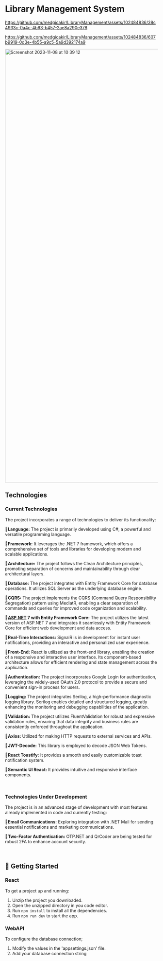 # Library Management System



https://github.com/medgicakir/LibraryManagement/assets/102484836/38c4933c-0a4c-4b63-b457-2ae8a290e378

https://github.com/medgicakir/LibraryManagement/assets/102484836/607b9919-0d3e-4b55-a9c5-5a9d392174a9

<img width="1426" alt="Screenshot 2023-11-08 at 10 39 12" src="https://github.com/medgicakir/LibraryManagement/assets/102484836/ec1dfe01-6dd9-4528-bc3d-ce19e084d885">



## 	Technologies


### Current Technologies

The project incorporates a range of technologies to deliver its functionality:

:small_blue_diamond:__Language:__ The project is primarily developed using C#, a powerful and versatile programming language.

:small_blue_diamond:**Framework:** It leverages the .NET 7 framework, which offers a comprehensive set of tools and libraries for developing modern and scalable applications.

:small_blue_diamond:**Architecture:** The project follows the Clean Architecture principles, promoting separation of concerns and maintainability through clear architectural layers.

:small_blue_diamond:**Database:** The project integrates with Entity Framework Core for database operations. It utilizes SQL Server as the underlying database engine.

:small_blue_diamond:**CQRS:** The project implements the CQRS (Command Query Responsibility Segregation) pattern using MediatR, enabling a clear separation of commands and queries for improved code organization and scalability.

:small_blue_diamond:**[ASP.NET](http://asp.net/) 7 with Entity Framework Core:** The project utilizes the latest version of ASP.NET 7 and integrates it seamlessly with Entity Framework Core for efficient web development and data access.

:small_blue_diamond:**Real-Time Interactions:** SignalR is in development for instant user notifications, providing an interactive and personalized user experience.

:small_blue_diamond:**Front-End:** React is utilized as the front-end library, enabling the creation of a responsive and interactive user interface. Its component-based architecture allows for efficient rendering and state management across the application.

:small_blue_diamond:**Authentication:** The project incorporates Google Login for authentication, leveraging the widely-used OAuth 2.0 protocol to provide a secure and convenient sign-in process for users. 

:small_blue_diamond:**Logging:** The project integrates Serilog, a high-performance diagnostic logging library. Serilog enables detailed and structured logging, greatly enhancing the monitoring and debugging capabilities of the application.

:small_blue_diamond:**Validation:** The project utilizes FluentValidation for robust and expressive validation rules, ensuring that data integrity and business rules are consistently enforced throughout the application.

:small_blue_diamond:**Axios:** Utilized for making HTTP requests to external services and APIs.

:small_blue_diamond:**JWT-Decode:** This library is employed to decode JSON Web Tokens.

:small_blue_diamond:**React Toastify:** It provides a smooth and easily customizable toast notification system.

:small_blue_diamond:**Semantic UI React:** It provides intuitive and responsive interface components.

<br>

### Technologies Under Development

The project is in an advanced stage of development with most features already implemented in code and currently testing:

:small_blue_diamond:**Email Communications:** Exploring integration with .NET Mail for sending essential notifications and marketing communications.

:small_blue_diamond:**Two-Factor Authentication:** OTP.NET and QrCoder are being tested for robust 2FA to enhance account security.

<br>

## :triangular_flag_on_post: Getting Started

### React

To get a project up and running:
1. Unzip the project you downloaded.
2. Open the unzipped directory in you code editor.
3. Run `npm install` to install all the dependencies.
4. Run `npm run dev` to start the app.

### WebAPI

To configure the database connection;<br/>
1. Modify the values in the 'appsettings.json' file.
2. Add your database connection string
